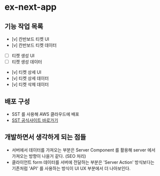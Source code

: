 # ex-next-app

## 기능 작업 목록

- [v] 칸반보드 티켓 UI
- [v] 칸반보드 티켓 데이터
- [ ] 티켓 생성 UI
- [ ] 티켓 생성 데이터
- [v] 티켓 상세 UI
- [v] 티켓 상세 데이터
- [v] 티켓 삭제 데이터

## 배포 구성
- SST 를 사용해 AWS 클라우드에 배포
- [SST 공식사이트 바로가기](https://sst.dev/)

## 개발하면서 생각하게 되는 점들

- 서버에서 데이터를 가져오는 부분은 Server Component 를 활용해 server 에서 가져오는 방향이 나을거 같다. (SEO 처리)
- 클라이언트 form 데이터를 서버에 전달하는 부분은 'Server Action' 방식보다는 기존처럼 'API' 를 사용하는 방식이 UI UX 부분에서 더 나아보인다.
